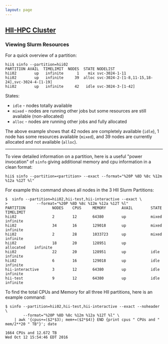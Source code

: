 ```yaml
---
layout: page
---
```


## [HII-HPC Cluster](../hii-hpc.html)

### Viewing Slurm Resources

For a quick overview of a partition:

```
hii$ sinfo --partition=hii02
PARTITION AVAIL  TIMELIMIT  NODES  STATE NODELIST
hii02        up   infinite      1    mix svc-3024-1-11
hii02        up   infinite     39  alloc svc-3024-2-[1-8,11-15,18-24],svc-3024-4-[1-19]
hii02        up   infinite     42   idle svc-3024-3-[1-42]
```

States:

- `idle` - nodes totally available
- `mixed` - nodes are running other jobs but some resources are still available (non-allocated)
- `alloc` - nodes are running other jobs and fully allocated

The above example shows that 42 nodes are completely available (`idle`), 1 node has some resources available
(`mixed`), and 39 nodes are currently allocated and not available (`alloc`).

---

To view detailed information on a partition, here is a useful "power invocation" of `sinfo` giving
additional memory and cpu information in a clean format:

```
hii$ sinfo --partition=<partition> --exact --format="%20P %8D %8c %12m %12a %12T %l"
```

For example this command shows all nodes in the 3 HII Slurm Partitions:

```
$  sinfo --partition=hii02,hii-test,hii-interactive --exact \
>             --format="%20P %8D %8c %12m %12a %12T %l"
PARTITION            NODES    CPUS     MEMORY       AVAIL        STATE        TIMELIMIT
hii02                2        12       64380        up           mixed        infinite
hii02                34       16       129018       up           mixed        infinite
hii02                2        28       1033723      up           mixed        infinite
hii02                18       20       128951       up           allocated    infinite
hii02                22       20       128951       up           idle         infinite
hii02                6        16       129018       up           idle         infinite
hii-interactive      3        12       64380        up           idle         infinite
hii-test             9        12       64380        up           idle         infinite
```

To find the total CPUs and Memory for all three HII partitions, here is an example command:

```
$ sinfo --partition=hii02,hii-test,hii-interactive --exact --noheader \
        --format="%20P %8D %8c %12m %12a %12T %l" \
    | awk '{cpus+=($2*$3); mem+=($2*$4)} END {print cpus " CPUs and " mem/2**20 " TB"}'; date

1664 CPUs and 12.672 TB
Wed Oct 12 15:54:46 EDT 2016
```
